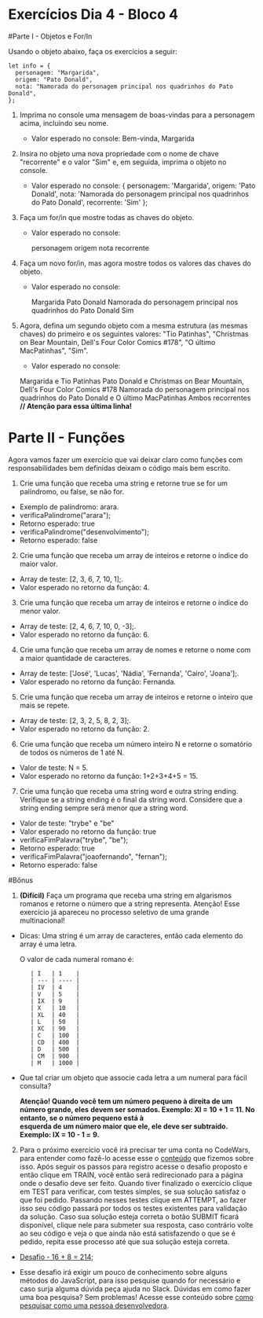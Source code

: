 # Exercícios Dia 4 - Bloco 4

#Parte I - Objetos e For/In

Usando o objeto abaixo, faça os exercícios a seguir:

	let info = {
	  personagem: "Margarida",
	  origem: "Pato Donald",
	  nota: "Namorada do personagem principal nos quadrinhos do Pato Donald",
	};
	
1. Imprima no console uma mensagem de boas-vindas para a personagem acima, incluindo seu nome.
	
	- Valor esperado no console: Bem-vinda, Margarida

2. Insira no objeto uma nova propriedade com o nome de chave "recorrente" e o valor "Sim" e, em seguida, imprima o objeto no console.

	- Valor esperado no console:
	{
	    personagem: 'Margarida',
	    origem: 'Pato Donald',
	    nota: 'Namorada do personagem principal nos quadrinhos do Pato Donald',
	    recorrente: 'Sim'
	};

3. Faça um for/in que mostre todas as chaves do objeto.

	- Valor esperado no console:
	
	  personagem
	  origem
	  nota
	  recorrente

4. Faça um novo for/in, mas agora mostre todos os valores das chaves do objeto.

	- Valor esperado no console:
	
	  Margarida
	  Pato Donald
	  Namorada do personagem principal nos quadrinhos do Pato Donald
	  Sim

5. Agora, defina um segundo objeto com a mesma estrutura (as mesmas chaves) do primeiro e os seguintes valores: "Tio Patinhas", "Christmas on Bear Mountain, Dell's Four Color Comics #178", "O último MacPatinhas", "Sim".

	- Valor esperado no console:
	
	Margarida e Tio Patinhas
	Pato Donald e Christmas on Bear Mountain, Dell's Four Color Comics #178
	Namorada do personagem principal nos quadrinhos do Pato Donald e O último MacPatinhas
	Ambos recorrentes **// Atenção para essa última linha!**
	
# Parte II - Funções

Agora vamos fazer um exercício que vai deixar claro como funções com responsabilidades bem definidas deixam o código mais bem escrito.

1. Crie uma função que receba uma string e retorne true se for um palíndromo, ou false, se não for.

- Exemplo de palíndromo: arara.
- verificaPalindrome("arara");
- Retorno esperado: true
- verificaPalindrome("desenvolvimento");
- Retorno esperado: false

2. Crie uma função que receba um array de inteiros e retorne o índice do maior valor.

- Array de teste: [2, 3, 6, 7, 10, 1];.
- Valor esperado no retorno da função: 4.

3. Crie uma função que receba um array de inteiros e retorne o índice do menor valor.

- Array de teste: [2, 4, 6, 7, 10, 0, -3];.
- Valor esperado no retorno da função: 6.

4. Crie uma função que receba um array de nomes e retorne o nome com a maior quantidade de caracteres.

- Array de teste: ['José', 'Lucas', 'Nádia', 'Fernanda', 'Cairo', 'Joana'];.
- Valor esperado no retorno da função: Fernanda.

5. Crie uma função que receba um array de inteiros e retorne o inteiro que mais se repete.

- Array de teste: [2, 3, 2, 5, 8, 2, 3];.
- Valor esperado no retorno da função: 2.

6. Crie uma função que receba um número inteiro N e retorne o somatório de todos os números de 1 até N.

- Valor de teste: N = 5.
- Valor esperado no retorno da função: 1+2+3+4+5 = 15.

7. Crie uma função que receba uma string word e outra string ending. Verifique se a string ending é o final da string word. Considere que a string ending sempre será menor que a string word.

- Valor de teste: "trybe" e "be"
- Valor esperado no retorno da função: true
- verificaFimPalavra("trybe", "be");
- Retorno esperado: true
- verificaFimPalavra("joaofernando", "fernan");
- Retorno esperado: false

#Bônus

1. **(Difícil)** Faça um programa que receba uma string em algarismos romanos e retorne o número que a string representa.
Atenção! Esse exercício já apareceu no processo seletivo de uma grande multinacional!

- Dicas:
	Uma string é um array de caracteres, então cada elemento do array é uma letra.
	
	O valor de cada numeral romano é:
	
	     | I   | 1    |
	     | --- | ---- |
	     | IV  | 4    |
	     | V   | 5    |
	     | IX  | 9    |
	     | X   | 10   |
	     | XL  | 40   |
	     | L   | 50   |
	     | XC  | 90   |
	     | C   | 100  |
	     | CD  | 400  |
	     | D   | 500  |
	     | CM  | 900  |
	     | M   | 1000 |

- Que tal criar um objeto que associe cada letra a um numeral para fácil consulta?

	**Atenção! Quando você tem um número pequeno à direita de um número grande, eles**
	**devem ser somados. Exemplo: XI = 10 + 1 = 11. No entanto, se o número pequeno está à**	
	**esquerda de um número maior que ele, ele deve ser subtraído. Exemplo: IX = 10 - 1 =** 
	**9.**

2. Para o próximo exercício você irá precisar ter uma conta no CodeWars, para entender como fazê-lo acesse esse o [conteúdo](https://app.betrybe.com/course/real-life-engineer/code-wars) que fizemos sobre isso. Após seguir os passos para registro acesse o desafio proposto e então clique em TRAIN, você então será redirecionado para a página onde o desafio deve ser feito. Quando tiver finalizado o exercício clique em TEST para verificar, com testes simples, se sua solução satisfaz o que foi pedido. Passando nesses testes clique em ATTEMPT, ao fazer isso seu código passará por todos os testes existentes para validação da solução. Caso sua solução esteja correta o botão SUBMIT ficará disponível, clique nele para submeter sua resposta, caso contrário volte ao seu código e veja o que ainda não está satisfazendo o que se é pedido, repita esse processo até que sua solução esteja correta.

- [Desafio - 16 + 8 = 214](https://www.codewars.com/kata/5effa412233ac3002a9e471d/javascript);

- Esse desafio irá exigir um pouco de conhecimento sobre alguns métodos do JavaScript, para isso pesquise quando for necessário e caso surja alguma dúvida peça ajuda no Slack. Dúvidas em como fazer uma boa pesquisa? Sem problemas! Acesse esse conteúdo sobre [como pesquisar como uma pessoa desenvolvedora](https://course.betrybe.com//real-life-engineer/how-to-search-like-a-dev.md).



